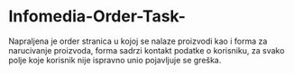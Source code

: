 # Infomedia-Order-Task-
Napraljena je order stranica u kojoj se nalaze proizvodi kao i forma za narucivanje proizvoda, forma sadrzi kontakt podatke o korisniku, za svako polje koje korisnik nije ispravno unio pojavljuje se greška.
